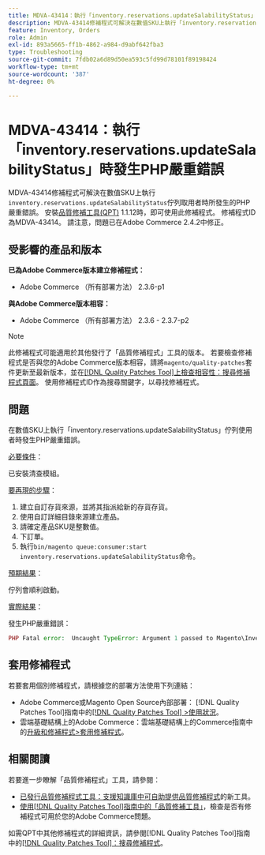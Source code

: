 ```yaml
---
title: MDVA-43414：執行「inventory.reservations.updateSalabilityStatus」時發生PHP嚴重錯誤
description: MDVA-43414修補程式可解決在數值SKU上執行「inventory.reservations.updateSalabilityStatus」佇列使用者時發生的PHP嚴重錯誤。 安裝[Quality Patches Tool (QPT)](https://experienceleague.adobe.com/zh-hant/docs/commerce-operations/tools/quality-patches-tool/quality-patches-tool-to-self-serve-quality-patches) 1.1.12後，即可使用此修補程式。 修補程式ID為MDVA-43414。 請注意，問題已在Adobe Commerce 2.4.2中修正。
feature: Inventory, Orders
role: Admin
exl-id: 893a5665-ff1b-4862-a984-d9abf642fba3
type: Troubleshooting
source-git-commit: 7fdb02a6d89d50ea593c5fd99d78101f89198424
workflow-type: tm+mt
source-wordcount: '387'
ht-degree: 0%

---
```


# MDVA-43414：執行「inventory.reservations.updateSalabilityStatus」時發生PHP嚴重錯誤

MDVA-43414修補程式可解決在數值SKU上執行`inventory.reservations.updateSalabilityStatus`佇列取用者時所發生的PHP嚴重錯誤。 安裝[品質修補工具(QPT)](https://experienceleague.adobe.com/zh-hant/docs/commerce-operations/tools/quality-patches-tool/quality-patches-tool-to-self-serve-quality-patches) 1.1.12時，即可使用此修補程式。 修補程式ID為MDVA-43414。 請注意，問題已在Adobe Commerce 2.4.2中修正。

## 受影響的產品和版本

**已為Adobe Commerce版本建立修補程式：**

* Adobe Commerce （所有部署方法） 2.3.6-p1

**與Adobe Commerce版本相容：**

* Adobe Commerce （所有部署方法） 2.3.6 - 2.3.7-p2

>[!NOTE]
>
>此修補程式可能適用於其他發行了「品質修補程式」工具的版本。 若要檢查修補程式是否與您的Adobe Commerce版本相容，請將`magento/quality-patches`套件更新至最新版本，並在[[!DNL Quality Patches Tool]上檢查相容性：搜尋修補程式頁面](https://experienceleague.adobe.com/zh-hant/docs/commerce-operations/tools/quality-patches-tool/quality-patches-tool-to-self-serve-quality-patches)。 使用修補程式ID作為搜尋關鍵字，以尋找修補程式。

## 問題

在數值SKU上執行「inventory.reservations.updateSalabilityStatus」佇列使用者時發生PHP嚴重錯誤。

<u>必要條件</u>：

已安裝清查模組。

<u>要再現的步驟</u>：

1. 建立自訂存貨來源，並將其指派給新的存貨存貨。
1. 使用自訂詳細目錄來源建立產品。
1. 請確定產品SKU是整數值。
1. 下訂單。
1. 執行`bin/magento queue:consumer:start inventory.reservations.updateSalabilityStatus`命令。

<u>預期結果</u>：

佇列會順利啟動。

<u>實際結果</u>：

發生PHP嚴重錯誤：

```PHP
PHP Fatal error:  Uncaught TypeError: Argument 1 passed to Magento\InventoryIndexer\Model\Queue\UpdateIndexSalabilityStatus\IndexProcessor::getIndexSalabilityStatus() must be of the type string, int given, called in /vendor/magento/module-inventory-indexer/Model/Queue/UpdateIndexSalabilityStatus/IndexProcessor.php on line 119 and defined in /vendor/magento/module-inventory-indexer/Model/Queue/UpdateIndexSalabilityStatus/IndexProcessor.php:136
```

## 套用修補程式

若要套用個別修補程式，請根據您的部署方法使用下列連結：

* Adobe Commerce或Magento Open Source內部部署： [!DNL Quality Patches Tool]指南中的[[!DNL Quality Patches Tool] >使用狀況](/help/tools/quality-patches-tool/usage.md)。
* 雲端基礎結構上的Adobe Commerce：雲端基礎結構上的Commerce指南中的[升級和修補程式>套用修補程式](https://experienceleague.adobe.com/docs/commerce-cloud-service/user-guide/develop/upgrade/apply-patches.html?lang=zh-Hant)。

## 相關閱讀

若要進一步瞭解「品質修補程式」工具，請參閱：

* [已發行品質修補程式工具：支援知識庫中可自助提供品質修補程式](https://experienceleague.adobe.com/zh-hant/docs/commerce-operations/tools/quality-patches-tool/quality-patches-tool-to-self-serve-quality-patches)的新工具。
* [使用[!DNL Quality Patches Tool]指南中的「品質修補工具」](/help/tools/quality-patches-tool/patches-available-in-qpt/check-patch-for-magento-issue-with-magento-quality-patches.md)，檢查是否有修補程式可用於您的Adobe Commerce問題。

如需QPT中其他修補程式的詳細資訊，請參閱[!DNL Quality Patches Tool]指南中的[[!DNL Quality Patches Tool]：搜尋修補程式](https://experienceleague.adobe.com/tools/commerce-quality-patches/index.html?lang=zh-Hant)。
